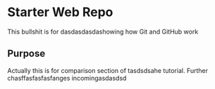 # Starter Web Repo

This bullshit is for dasdasdasdashowing how Git and GitHub work

## Purpose

Actually this is for comparison section of tasdsdsahe tutorial. Further chasffasfasfasfanges incomingasdasdsd